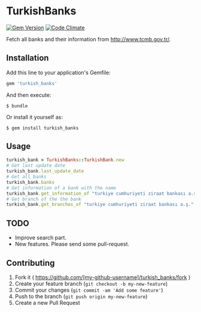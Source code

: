 # TurkishBanks 

[![Gem Version](https://badge.fury.io/rb/turkish_banks.svg)](http://badge.fury.io/rb/turkish_banks)
[![Code Climate](https://codeclimate.com/github/enderahmetyurt/turkish_support/badges/gpa.svg)](https://codeclimate.com/github/enderahmetyurt/turkish_support)

Fetch all banks and their information from http://www.tcmb.gov.tr/.

## Installation

Add this line to your application's Gemfile:

```ruby
gem 'turkish_banks'
```

And then execute:

    $ bundle

Or install it yourself as:

    $ gem install turkish_banks

## Usage

```ruby
turkish_bank = TurkishBanks::TurkishBank.new
# Get last update date
turkish_bank.last_update_date
# Get all banks
turkish_bank.banks
# Get information of a bank with the name
turkish_bank.get_information_of "turkiye cumhuriyeti ziraat bankası a.ş."
# Get branch of the the bank
turkish_bank.get_branches_of "turkiye cumhuriyeti ziraat bankası a.ş."
```    

## TODO

* Improve search part.
* New features. Please send some pull-request.

## Contributing

1. Fork it ( https://github.com/[my-github-username]/turkish_banks/fork )
2. Create your feature branch (`git checkout -b my-new-feature`)
3. Commit your changes (`git commit -am 'Add some feature'`)
4. Push to the branch (`git push origin my-new-feature`)
5. Create a new Pull Request
